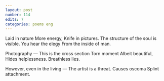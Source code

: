 ```yaml
---
layout: post
number: 114
edits: 7
categories: poems eng
---
```


Laid in nature
More energy, 
Knife in pictures. 
The structure of the soul is visible. 
You hear the elegy 
From the inside of man. 
 
Photography — 
This is the cross section
Torn moment
Albeit beautiful, 
Hides helplessness.
Breathless lies.
 
However, even in the living — 
The artist is a threat.
Causes oscoma
Splint attachment. 

